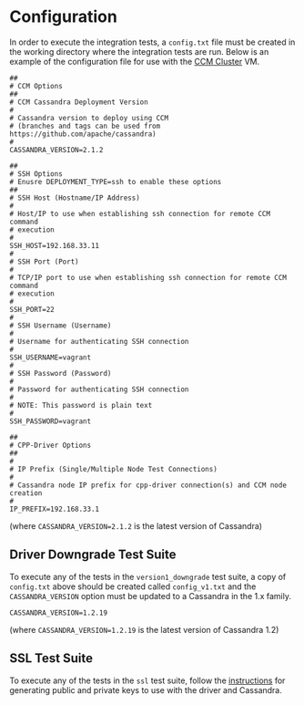 # Configuration
In order to execute the integration tests, a `config.txt` file must be
created in the working directory where the integration tests are run. Below is
an example of the configuration file for use with the [CCM Cluster] VM.

```text
##
# CCM Options
##
# CCM Cassandra Deployment Version
#
# Cassandra version to deploy using CCM
# (branches and tags can be used from https://github.com/apache/cassandra)
#
CASSANDRA_VERSION=2.1.2

##
# SSH Options
# Enusre DEPLOYMENT_TYPE=ssh to enable these options
##
# SSH Host (Hostname/IP Address)
#
# Host/IP to use when establishing ssh connection for remote CCM command
# execution
#
SSH_HOST=192.168.33.11
#
# SSH Port (Port)
#
# TCP/IP port to use when establishing ssh connection for remote CCM command
# execution
#
SSH_PORT=22
#
# SSH Username (Username)
#
# Username for authenticating SSH connection
#
SSH_USERNAME=vagrant
#
# SSH Password (Password)
#
# Password for authenticating SSH connection
#
# NOTE: This password is plain text
#
SSH_PASSWORD=vagrant

##
# CPP-Driver Options
##
#
# IP Prefix (Single/Multiple Node Test Connections)
#
# Cassandra node IP prefix for cpp-driver connection(s) and CCM node creation
#
IP_PREFIX=192.168.33.1
```
(where `CASSANDRA_VERSION=2.1.2` is the latest version of Cassandra)

## Driver Downgrade Test Suite
To execute any of the tests in the `version1_downgrade` test suite, a copy of
`config.txt` above should be created called `config_v1.txt` and the
`CASSANDRA_VERSION` option must be updated to a Cassandra in the 1.x family.

```text
CASSANDRA_VERSION=1.2.19
```
(where `CASSANDRA_VERSION=1.2.19` is the latest version of Cassandra 1.2)

## SSL Test Suite
To execute any of the tests in the `ssl` test suite, follow the
[instructions](https://github.com/datastax/cpp-driver/tree/1.0/test/ccm_bridge/data/ssl)
for generating public and private keys to use with the driver and Cassandra.

[CCM Cluster]: http://datastax.github.io/cpp-driver/topics/testing/ccm/#ccm-cluster-by-way-of-vagrant-and-virtual-box
